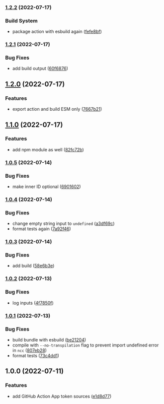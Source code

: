 ### [1.2.2](https://github.com/vidavidorra/github-action-app-token/compare/v1.2.1...v1.2.2) (2022-07-17)

### Build System

- package action with esbuild again ([fefe8bf](https://github.com/vidavidorra/github-action-app-token/commit/fefe8bfc911020cf9c25a94fe0f89c7071935361))

### [1.2.1](https://github.com/vidavidorra/github-action-app-token/compare/v1.2.0...v1.2.1) (2022-07-17)

### Bug Fixes

- add build output ([60f6876](https://github.com/vidavidorra/github-action-app-token/commit/60f687691465ce63d787e67b2e763e759955bfda))

## [1.2.0](https://github.com/vidavidorra/github-action-app-token/compare/v1.1.0...v1.2.0) (2022-07-17)

### Features

- export action and build ESM only ([7667b21](https://github.com/vidavidorra/github-action-app-token/commit/7667b21b704c72010b37e4054ba4af32e8a96e82))

## [1.1.0](https://github.com/vidavidorra/github-action-app-token/compare/v1.0.5...v1.1.0) (2022-07-17)

### Features

- add npm module as well ([82fc72b](https://github.com/vidavidorra/github-action-app-token/commit/82fc72b9d971a39dbb312c61c7910ce5823d5b4b))

### [1.0.5](https://github.com/vidavidorra/github-action-app-token/compare/v1.0.4...v1.0.5) (2022-07-14)

### Bug Fixes

- make inner ID optional ([6901602](https://github.com/vidavidorra/github-action-app-token/commit/69016021ec0bc0e5c29ab5fc514dd07ba57512ad))

### [1.0.4](https://github.com/vidavidorra/github-action-app-token/compare/v1.0.3...v1.0.4) (2022-07-14)

### Bug Fixes

- change empty string input to `undefined` ([a3df69c](https://github.com/vidavidorra/github-action-app-token/commit/a3df69cad2bcb9c209d2103371b4660c86fd3f0e))
- format tests again ([7a92f46](https://github.com/vidavidorra/github-action-app-token/commit/7a92f467144f658b532717e5cca20da4755c55d8))

### [1.0.3](https://github.com/vidavidorra/github-action-app-token/compare/v1.0.2...v1.0.3) (2022-07-14)

### Bug Fixes

- add build ([58e6b3e](https://github.com/vidavidorra/github-action-app-token/commit/58e6b3e5bf86d2749632b72144bb2a664c186991))

### [1.0.2](https://github.com/vidavidorra/github-action-app-token/compare/v1.0.1...v1.0.2) (2022-07-13)

### Bug Fixes

- log inputs ([4f7850f](https://github.com/vidavidorra/github-action-app-token/commit/4f7850fb92ff6fa2a5632d1865975710845549ab))

### [1.0.1](https://github.com/vidavidorra/github-action-app-token/compare/v1.0.0...v1.0.1) (2022-07-13)

### Bug Fixes

- build bundle with esbuild ([be21204](https://github.com/vidavidorra/github-action-app-token/commit/be21204319259d383dbdc9a56fca4a34aa5bc056))
- compile with `--no-transpilation` flag to prevent import undefined error in `ncc` ([807eb28](https://github.com/vidavidorra/github-action-app-token/commit/807eb285c24961f3aee40020262e3af8ab06b139))
- format tests ([73c4dd1](https://github.com/vidavidorra/github-action-app-token/commit/73c4dd127f1e96b960d616a56cf788da25315652))

## 1.0.0 (2022-07-11)

### Features

- add GitHub Action App token sources ([e1d8d77](https://github.com/vidavidorra/github-action-app-token/commit/e1d8d77f8f6a7578830039404ad63e535c9df124))
